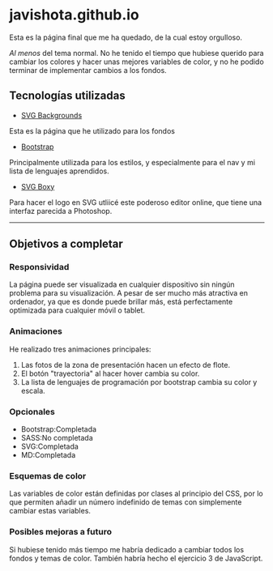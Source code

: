# javishota.github.io

Esta es la página final que me ha quedado, de la cual estoy orgulloso.

_Al menos_ del tema normal. No he tenido el tiempo que hubiese querido para cambiar los colores y hacer unas mejores variables de color, y no he podido terminar de implementar cambios a los fondos.

## Tecnologías utilizadas

- [SVG Backgrounds](https://www.svgbackgrounds.com/)

Esta es la página que he utilizado para los fondos

- [Bootstrap](https://getbootstrap.com/)

Principalmente utilizada para los estilos, y especialmente para el nav y mi lista de lenguajes aprendidos.

- [SVG Boxy](https://boxy-svg.com/app)

Para hacer el logo en SVG utliicé este poderoso editor online, que tiene una interfaz parecida a Photoshop.

---

## Objetivos a completar

### __Responsividad__

La página puede ser visualizada en cualquier dispositivo sin ningún problema para su visualización. A pesar de ser mucho más atractiva en ordenador, ya que es donde puede brillar más, está perfectamente optimizada para cualquier móvil o tablet.

### __Animaciones__

He realizado tres animaciones principales:

1. Las fotos de la zona de presentación hacen un efecto de flote.
2. El botón "trayectoria" al hacer hover cambia su color.
3. La lista de lenguajes de programación por bootstrap cambia su color y escala.

### __Opcionales__

- Bootstrap:Completada
- SASS:No completada
- SVG:Completada
- MD:Completada

### __Esquemas de color__

Las variables de color están definidas por clases al principio del CSS, por lo que permiten añadir un número indefinido de temas con simplemente cambiar estas variables.

### __Posibles mejoras a futuro__

Si hubiese tenido más tiempo me habría dedicado a cambiar todos los fondos y temas de color.
También habría hecho el ejercicio 3 de JavaScript.
